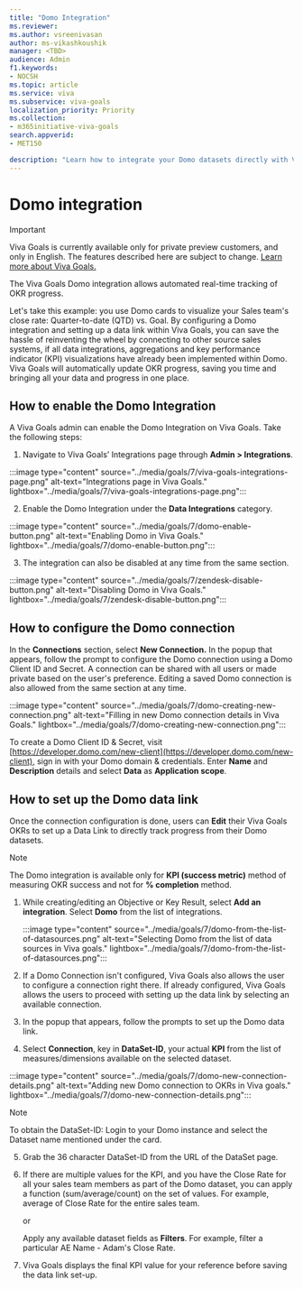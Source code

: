 ```yaml
---
title: "Domo Integration"
ms.reviewer: 
ms.author: vsreenivasan
author: ms-vikashkoushik
manager: <TBD>
audience: Admin
f1.keywords:
- NOCSH
ms.topic: article
ms.service: viva
ms.subservice: viva-goals
localization_priority: Priority
ms.collection:  
- m365initiative-viva-goals
search.appverid:
- MET150

description: "Learn how to integrate your Domo datasets directly with Viva Goals to automate OKR success measurement."
---
```


# Domo integration

> [!IMPORTANT]
> Viva Goals is currently available only for private preview customers, and only in English. The features described here are subject to change. [Learn more about Viva Goals.](https://go.microsoft.com/fwlink/?linkid=2189933)

The Viva Goals Domo integration allows automated real-time tracking of OKR progress. 
  
Let's take this example: you use Domo cards to visualize your Sales team's close rate: Quarter-to-date (QTD) vs. Goal. By configuring a Domo integration and setting up a data link within Viva Goals, you can save the hassle of reinventing the wheel by connecting to other source sales systems, if all data integrations, aggregations and key performance indicator (KPI) visualizations have already been implemented within Domo. Viva Goals will automatically update OKR progress, saving you time and bringing all your data and progress in one place. 
  
## How to enable the Domo Integration

A Viva Goals admin can enable the Domo Integration on Viva Goals. Take the following steps: 

1. Navigate to Viva Goals’ Integrations page through **Admin > Integrations**.
  
  :::image type="content" source="../media/goals/7/viva-goals-integrations-page.png" alt-text="Integrations page in Viva Goals." lightbox="../media/goals/7/viva-goals-integrations-page.png":::

2. Enable the Domo Integration under the **Data Integrations** category.
  
  :::image type="content" source="../media/goals/7/domo-enable-button.png" alt-text="Enabling Domo in Viva Goals." lightbox="../media/goals/7/domo-enable-button.png":::

3. The integration can also be disabled at any time from the same section.
  
  :::image type="content" source="../media/goals/7/zendesk-disable-button.png" alt-text="Disabling Domo in Viva Goals." lightbox="../media/goals/7/zendesk-disable-button.png":::

## How to configure the Domo connection

In the **Connections** section, select **New Connection.** In the popup that appears, follow the prompt to configure the Domo connection using a Domo Client ID and Secret. A connection can be shared with all users or made private based on the user's preference. Editing a saved Domo connection is also allowed from the same section at any time.
  
  :::image type="content" source="../media/goals/7/domo-creating-new-connection.png" alt-text="Filling in new Domo connection details in Viva Goals." lightbox="../media/goals/7/domo-creating-new-connection.png":::

To create a Domo Client ID & Secret, visit [https://developer.domo.com/new-client](https://developer.domo.com/new-client), sign in with your Domo domain & credentials. Enter **Name** and **Description** details and select **Data** as **Application scope**.

## How to set up the Domo data link

Once the connection configuration is done, users can **Edit** their Viva Goals OKRs to set up a Data Link to directly track progress from their Domo datasets.  

> [!NOTE]
> The Domo integration is available only for **KPI (success metric)** method of measuring OKR success and not for **% completion** method.

1. While creating/editing an Objective or Key Result, select **Add an integration**. Select **Domo** from the list of integrations.
  
   :::image type="content" source="../media/goals/7/domo-from-the-list-of-datasources.png" alt-text="Selecting Domo from the list of data sources in Viva goals." lightbox="../media/goals/7/domo-from-the-list-of-datasources.png":::

2. If a Domo Connection isn't configured, Viva Goals also allows the user to configure a connection right there. If already configured, Viva Goals allows the users to proceed with setting up the data link by selecting an available connection.

3. In the popup that appears, follow the prompts to set up the Domo data link.  
  
4. Select **Connection**, key in **DataSet-ID**, your actual **KPI** from the list of measures/dimensions available on the selected dataset.
  
  :::image type="content" source="../media/goals/7/domo-new-connection-details.png" alt-text="Adding new Domo connection to OKRs in Viva goals." lightbox="../media/goals/7/domo-new-connection-details.png":::

> [!NOTE]
> To obtain the DataSet-ID: Login to your Domo instance and select the Dataset name mentioned under the card.

5. Grab the 36 character DataSet-ID from the URL of the DataSet page.

6. If there are multiple values for the KPI, and you have the Close Rate for all your sales team members as part of the Domo dataset, you can apply a function (sum/average/count) on the set of values. For example, average of Close Rate for the entire sales team.

    or

    Apply any available dataset fields as **Filters**. For example, filter a particular AE Name - Adam's Close Rate.

7. Viva Goals displays the final KPI value for your reference before saving the data link set-up.
